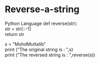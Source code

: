 # Reverse-a-string
Python Language
def reverse(str):   
    str = str[::-1]   
    return str   
    
s = "MohdMuttalib"  
print ("The original string  is : ",s)   
print ("The reversed string is : ",reverse(s))  

